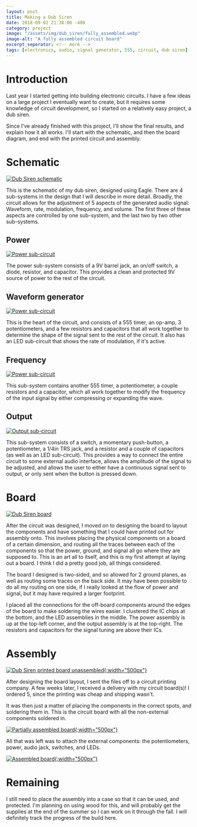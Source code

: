```yaml
---
layout: post
title: Making a Dub Siren
date: 2018-09-02 21:38:00 -400
category: project
image: "/assets/img/dub_siren/fully_assembled.webp"
image-alt: "A fully assembled circuit board"
excerpt_seperator: <!-- more -->
tags: [electronics, audio, signal generator, 555, circuit, dub siren]
---
```


# Introduction
Last year I started getting into building electronic circuits. I have a few ideas on a large project
I eventually want to create, but it requires some knowledge of circuit development, so I started on
a relatively easy project, a dub siren. 

Since I've already finished with this project, I'll show the final results, and explain how it all
works. I'll start with the schematic, and then the board diagram, and end with the printed circuit
and assembly.
<!-- more -->

# Schematic
[![Dub Siren schematic](/assets/img/dub_siren/schematic.webp)](/assets/img/dub_siren/schematic.png)

This is the schematic of my dub siren, designed using Eagle. There are 4 sub-systems in the design
that I will describe in more detail. Broadly, the circuit allows for the adjustment of 5 aspects of
the generated audio signal: Waveform, rate, modulation, frequency, and volume. The first three of
these aspects are controlled by one sub-system, and the last two by two other sub-systems.

## Power
[![Power sub-circuit](/assets/img/dub_siren/power.webp)](/assets/img/dub_siren/power.png)

The power sub-system consists of a 9V barrel jack, an on/off switch, a diode, resistor, and
capacitor. This provides a clean and protected 9V source of power to the rest of the circuit.

## Waveform generator
[![Power sub-circuit](/assets/img/dub_siren/signal.webp)](/assets/img/dub_siren/signal.png)

This is the heart of the circuit, and consists of a 555 timer, an op-amp, 3 potentiometers, and a few resistors
and capacitors that all work together to determine the shape of the signal sent to the rest of the
circuit. It also has an LED sub-circuit that shows the rate of modulation, if it's active.

## Frequency
[![Power sub-circuit](/assets/img/dub_siren/frequency.webp)](/assets/img/dub_siren/frequency.png)

This sub-system contains another 555 timer, a potentiometer, a couple resistors and a capacitor, which
all work together to modify the frequency of the input signal by either compressing or expanding the
wave.

## Output
[![Output sub-circuit](/assets/img/dub_siren/output.webp)](/assets/img/dub_siren/output.png)

This sub-system consists of a switch, a momentary push-button, a potentiometer, a 1/4in TRS jack,
and a resistor and a couple of capacitors (as well as an LED sub-circuit). This provides a way to connect the entire circuit to some
external audio interface, allows the amplitude of the signal to be adjusted, and allows the user to
either have a continuous signal sent to output, or only sent when the button is pressed down.


# Board
[![Dub Siren board](/assets/img/dub_siren/board.webp)](/assets/img/dub_siren/board.png)

After the circuit was designed, I moved on to designing the board to layout the components and have
something that I could have printed out for assembly onto. This involves placing the physical
components on a board of a certain dimension, and routing all the traces between each of the
components so that the power, ground, and signal all go where they are supposed to. This is an art
all to itself, and this is my first attempt at laying out a board. I think I did a pretty good job,
all things considered.

The board I designed is two-sided, and so allowed for 2 ground planes, as well as routing some
traces on the back side. It may have been possible to do all my routing on one side, if I really
looked at the flow of power and signal, but it may have required a larger footprint. 

I placed all the connections for the off-board components around the edges of the board to make
soldering the wires easier. I clustered the IC chips at the bottom, and the LED assemblies in the
middle. The power assembly is up at the top-left corner, and the output assembly is at the
top-right. The resistors and capacitors for the signal tuning are above their ICs.


# Assembly
[![Dub Siren printed board unassembled](/assets/img/dub_siren/printed_board.webp){:width="500px"}](/assets/img/dub_siren/printed_board.jpg)

After designing the board layout, I sent the files off to a circuit printing company. A few weeks
later, I received a delivery with my circuit board(s)! I ordered 5, since the printing was cheap and
shipping wasn't. 

It was then just a matter of placing the components in the correct spots, and soldering them in.
This is the circuit board with all the non-external components soldered in.

[![Partially assembled board](/assets/img/dub_siren/partially_assembled.webp){:width="500px"}](/assets/img/dub_siren/partially_assembled.jpg)

All that was left was to attach the external components: the potentiometers, power, audio jack,
switches, and LEDs.

[![Assembled board](/assets/img/dub_siren/fully_assembled.webp){:width="500px"}](/assets/img/dub_siren/fully_assembled.jpg)

# Remaining

I still need to place the assembly into a case so that it can be used, and protected. I'm planning
on using wood for this, and will probably get the supplies at the end of the summer so I can work on
it through the fall. I will definitely track the progress of the build here.

[//]: # (make clickable images pop-out so they can be closed and remain at same spot on page)
[//]: # (See about setting a post image)
[//]: # (See about adding a breakpoint for showing partial post on home page)

